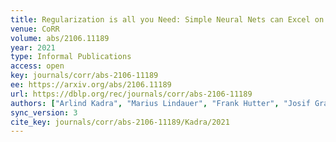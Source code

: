 ```yaml
---
title: Regularization is all you Need: Simple Neural Nets can Excel on Tabular Data.
venue: CoRR
volume: abs/2106.11189
year: 2021
type: Informal Publications
access: open
key: journals/corr/abs-2106-11189
ee: https://arxiv.org/abs/2106.11189
url: https://dblp.org/rec/journals/corr/abs-2106-11189
authors: ["Arlind Kadra", "Marius Lindauer", "Frank Hutter", "Josif Grabocka"]
sync_version: 3
cite_key: journals/corr/abs-2106-11189/Kadra/2021
---
```

